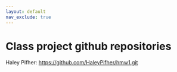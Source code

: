 ```yaml
---
layout: default
nav_exclude: true
---
```


# Class project github repositories
Haley Pifher: https://github.com/HaleyPifher/hmw1.git
